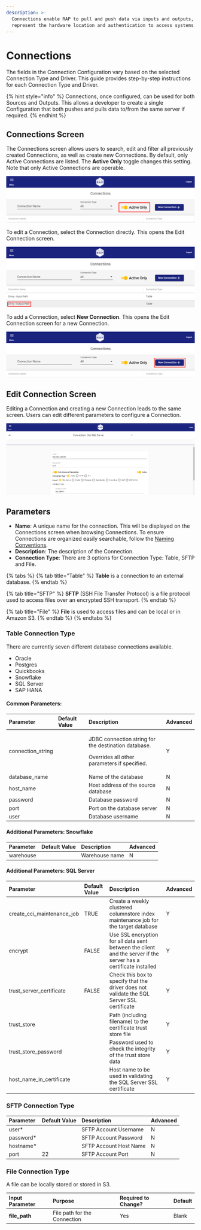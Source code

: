 ```yaml
---
description: >-
  Connections enable RAP to pull and push data via inputs and outputs, and
  represent the hardware location and authentication to access systems.
---
```


# Connections

The fields in the Connection Configuration vary based on the selected Connection Type and Driver. This guide provides step-by-step instructions for each Connection Type and Driver.

{% hint style="info" %}
Connections, once configured, can be used for both Sources and Outputs. This allows a developer to create a single Configuration that both pushes and pulls data to/from the same server if required.
{% endhint %}

## Connections Screen

The Connections screen allows users to search, edit and filter all previously created Connections, as well as create new Connections. By default, only Active Connections are listed. The **Active Only** toggle changes this setting. Note that only Active Connections are operable.

![Connections - Active Only](../.gitbook/assets/image%20%2819%29.png)

To edit a Connection, select the Connection directly. This opens the Edit Connection screen.

![Connections - Select a Connection to Edit](../.gitbook/assets/image%20%28110%29.png)

To add a Connection, select **New Connection**. This opens the Edit Connection screen for a new Connection.

![Connections - New Connection](../.gitbook/assets/image%20%28244%29.png)

## Edit Connection Screen

Editing a Connection and creating a new Connection leads to the same screen. Users can edit different parameters to configure a Connection.

![Edit Connection](../.gitbook/assets/image%20%28158%29.png)

## Parameters

* **Name**: A unique name for the connection. This will be displayed on the Connections screen when browsing Connections. To ensure Connections are organized easily searchable, follow the [Naming Conventions]().
* **Description**: The description of the Connection.
* **Connection Type**: There are 3 options for Connection Type: Table, SFTP and File.

{% tabs %}
{% tab title="Table" %}
**Table** is a connection to an external database.
{% endtab %}

{% tab title="SFTP" %}
**SFTP** \(SSH File Transfer Protocol\) is a file protocol used to access files over an encrypted SSH transport.
{% endtab %}

{% tab title="File" %}
**File** is used to access files and can be local or in Amazon S3.
{% endtab %}
{% endtabs %}

### Table Connection Type

There are currently seven different database connections available.

* Oracle
* Postgres
* Quickbooks
* Snowflake
* SQL Server
* SAP HANA

#### Common Parameters:

<table>
  <thead>
    <tr>
      <th style="text-align:left">Parameter</th>
      <th style="text-align:left">Default Value</th>
      <th style="text-align:left">Description</th>
      <th style="text-align:left">Advanced</th>
    </tr>
  </thead>
  <tbody>
    <tr>
      <td style="text-align:left">connection_string</td>
      <td style="text-align:left"></td>
      <td style="text-align:left">
        <p>JDBC connection string for the destination database.</p>
        <p>Overrides all other parameters if specified.</p>
      </td>
      <td style="text-align:left">Y</td>
    </tr>
    <tr>
      <td style="text-align:left">database_name</td>
      <td style="text-align:left"></td>
      <td style="text-align:left">Name of the database</td>
      <td style="text-align:left">N</td>
    </tr>
    <tr>
      <td style="text-align:left">host_name</td>
      <td style="text-align:left"></td>
      <td style="text-align:left">Host address of the source database</td>
      <td style="text-align:left">N</td>
    </tr>
    <tr>
      <td style="text-align:left">password</td>
      <td style="text-align:left"></td>
      <td style="text-align:left">Database password</td>
      <td style="text-align:left">N</td>
    </tr>
    <tr>
      <td style="text-align:left">port</td>
      <td style="text-align:left"></td>
      <td style="text-align:left">Port on the database server</td>
      <td style="text-align:left">N</td>
    </tr>
    <tr>
      <td style="text-align:left">user</td>
      <td style="text-align:left"></td>
      <td style="text-align:left">Database username</td>
      <td style="text-align:left">N</td>
    </tr>
  </tbody>
</table>

#### Additional Parameters: Snowflake

| Parameter | Default Value | Description | Advanced |
| :--- | :--- | :--- | :--- |
| warehouse |  | Warehouse name | N |

#### Additional Parameters: SQL Server

| Parameter | Default Value | Description | Advanced |
| :--- | :--- | :--- | :--- |
| create\_cci\_maintenance\_job | TRUE | Create a weekly clustered columnstore index maintenance job for the target database | Y |
| encrypt | FALSE | Use SSL encryption for all data sent between the client and the server if the server has a certificate installed | Y |
| trust\_server\_certificate | FALSE | Check this box to specify that the driver does not validate the SQL Server SSL certificate | Y |
| trust\_store |  | Path \(including filename\) to the certificate trust store file | Y |
| trust\_store\_password |  | Password used to check the integrity of the trust store data | Y |
| host\_name\_in\_certificate |  | Host name to be used in validating the SQL Server SSL certificate | Y |

### 

### SFTP Connection Type

| Parameter | Default Value | Description | Advanced |
| :--- | :--- | :--- | :--- |
| user\* |  | SFTP Account Username | N |
| password\* |  | SFTP Account Password | N |
| hostname\* |  | SFTP Account Host Name | N |
| port | 22 | SFTP Account Port | N |

### 

### File Connection Type

A file can be locally stored or stored in S3.

| Input Parameter | Purpose | Required to Change? | Default |
| :--- | :--- | :--- | :--- |
| **file\_path** | File path for the Connection | Yes | Blank |

